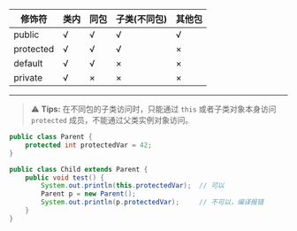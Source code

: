 | 修饰符   | 类内 | 同包 | 子类(不同包) | 其他包 |
|----------|-------|-------|--------------|--------|
| public   | √     | √     | √            | √      |
| protected| √     | √     | √            | ×      |
| default  | √     | √     | ×            | ×      |
| private  | √     | ×     | ×            | ×      |

---

> ⚠️ **Tips:** 在不同包的子类访问时，只能通过 `this` 或者子类对象本身访问 `protected` 成员，不能通过父类实例对象访问。

```java
public class Parent {
    protected int protectedVar = 42;
}
```

```java
public class Child extends Parent {
    public void test() {
        System.out.println(this.protectedVar);  // 可以
        Parent p = new Parent();
        System.out.println(p.protectedVar);     // 不可以，编译报错
    }
}
```
